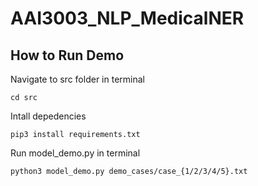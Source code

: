 # AAI3003_NLP_MedicalNER
 
## How to Run Demo
Navigate to src folder in terminal
```
cd src
```

Intall depedencies
```
pip3 install requirements.txt
```

Run model_demo.py in terminal
```
python3 model_demo.py demo_cases/case_{1/2/3/4/5}.txt
```
